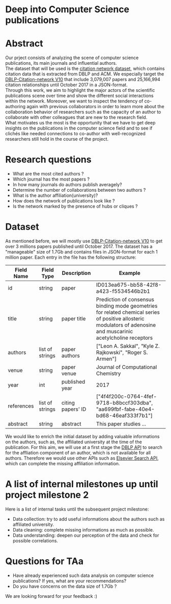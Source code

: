 # Deep into Computer Science publications

# Abstract  

Our prject consists of analyzing the scene of computer science publications, its main journals and influential authors.  
The dataset that will be used is the [citation network dataset](https://aminer.org/citation), which contains citation data that is extracted from DBLP and ACM. We especially target the [DBLP-Citation-network V10](https://aminer.org/citation) that include 3,079,007 papers and 25,166,994 citation relationships until October 2017 in a JSON-format.  
Through this work, we aim to highlight the major actors of the scientific publications scene over time and show the different social interactions within the network. Moreover, we want to inspect the tendency of co-authoring again with previous collaborators in order to learn more about the collaboration behavior of researchers such as the capacity of an author to collaborate with other colleagues that are new to the research field.  
What motivates us the most is the opportunity that we have to get deep insights on the publications in the computer science field and to see if clichés like needed connections to co-author with well-recognized researchers still hold in the course of the project.   


# Research questions  

* What are the most cited authors ?
* Which journal has the most papers ?
* In how many journals do authors publish averagely? 
* Determine the number of collaborations between two authors ?
* What is the author affiliation(university)?
* How does the network of publications look like ?
* Is the network marked by the presence of hubs or cliques ?

# Dataset  

As mentioned before, we will mostly use [DBLP-Citation-network V10](https://aminer.org/citation) to get over 3 millions papers published until October 2017. 
The dataset has a "manageable" size of 1.7Gb and contains files in JSON-format for each 1 million paper. Each entry in the file has the following structure:  

| Field Name | Field Type      | Description       | Example                                                                                                                                                           |
|------------|-----------------|-------------------|-------------------------------------------------------------------------------------------------------------------------------------------------------------------|
| id         | string          | paper             | ID013ea675-bb58-42f8-a423-f5534546b2b1                                                                                                                            |
| title      | string          | paper title       | Prediction of consensus binding mode geometries for related chemical series of positive allosteric modulators of adenosine and muscarinic acetylcholine receptors |
| authors    | list of strings | paper authors     | ["Leon A. Sakkal", "Kyle Z. Rajkowski", "Roger S. Armen"]                                                                                                         |
| venue      | string          | paper venue       | Journal of Computational Chemistry                                                                                                                                |
| year       | int             | published year    | 2017                                                                                                                                                              |
| references | list of strings | citing papers' ID | ["4f4f200c-0764-4fef-9718-b8bccf303dba", "aa699fbf-fabe-40e4-bd68-46eaf333f7b1"]                                                                                  |
| abstract   | string          | abstract          | This paper studies ...                                                                                                                                            |  

We would like to enrich the initial dataset by adding valuable informations on the authors, such as, the affiliated university at the time of the publication. For this aim, we will use at a first stage the [DBLP API](http://dblp.uni-trier.de/faq/How+to+use+the+dblp+search+API.html) to search for the affliation component of an author, which is not available for all authors. Therefore we would use other APIs such as [Elsevier Search API](https://dev.elsevier.com/api_docs.html), which can complete the missing affiliation information. 

# A list of internal milestones up until project milestone 2  

Here is a list of internal tasks until the subsequent project milestone:  
*  Data collection: try to add useful informations about the authors such as affiliated university.
*  Data cleaning: complete missing informations as much as possible.
*  Data understanding: deepen our perception of the data and check for possible correlations.

# Questions for TAa  

* Have already experienced such data analysis on computer science publications? If yes, what are your recommendations?
* Do you have concerns on the data size of 1.7Gb ?  

We are looking forward for your feedback :)

